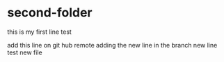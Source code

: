# second-folder
this is my first line
 test
 
 add this line on git hub remote
adding the new line in the branch
new line
test
new file 
